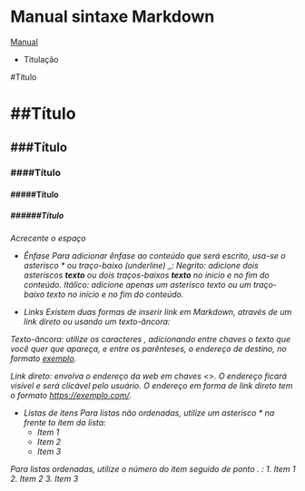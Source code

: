 # Manual sintaxe Markdown

[Manual](https://markdown.net.br/sintaxe-basica/)

* Titulação

#Título<h1>
##Título<h2>
###Título<h3>
####Título<h4>
#####Título<h5>
######Título<h6>
Acrecente o espaço

* Ênfase
Para adicionar ênfase ao conteúdo que será escrito, usa-se o asterisco * ou traço-baixo (underline) _:
Negrito: adicione dois asteriscos **texto** ou dois traços-baixos __texto__ no início e no fim do conteúdo.
Itálico: adicione apenas um asterisco *texto* ou um traço-baixo _texto_ no início e no fim do conteúdo.

* Links
Existem duas formas de inserir link em Markdown, através de um link direto ou usando um texto-âncora:

Texto-âncora: utilize os caracteres [](), adicionando entre chaves o texto que você quer que apareça, e entre os parênteses, o endereço de destino, no formato [exemplo](https://exemplo.com/).

Link direto: envolva o endereço da web em chaves <>. O endereço ficará visível e será clicável pelo usuário. O endereço em forma de link direto tem o formato <https://exemplo.com/>.



* Listas de itens
Para listas não ordenadas, utilize um asterisco * na frente to item da lista:
	* Item 1
	* Item 2
	* Item 3

Para listas ordenadas, utilize o número do item seguido de ponto . :
	1. Item 1
	2. Item 2
	3. Item 3

